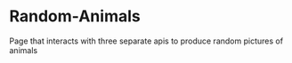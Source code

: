# Random-Animals
Page that interacts with three separate apis to produce random pictures of animals
